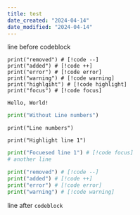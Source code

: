 ```yaml
---
title: test
date_created: "2024-04-14"
date_modified: "2024-04-14"
---
```


line before codeblock

<v-codeblock title="test">

```python:line-numbers
print("removed") # [!code --]
print("added") # [!code ++]
print("error") # [!code error]
print("warning") # [!code warning]
print("highlgiht") # [!code highlight]
print("focus") # [!code focus]
```

```result
Hello, World!
```

</v-codeblock>

```python
print("Without Line numbers")
```

```python:line-numbers
print("Line numbers")
```

```python{1}
print("Highlight line 1")
```

```python
print("Focuesed line 1") # [!code focus]
# another line
```

```python
print("removed") # [!code --]
print("added") # [!code ++]
print("error") # [!code error]
print("warning") # [!code warning]
```

line after `codeblock`